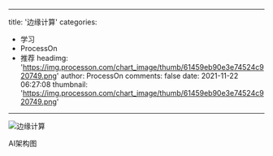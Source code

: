 
---
title: '边缘计算'
categories: 
 - 学习
 - ProcessOn
 - 推荐
headimg: 'https://img.processon.com/chart_image/thumb/61459eb90e3e74524c920749.png'
author: ProcessOn
comments: false
date: 2021-11-22 06:27:08
thumbnail: 'https://img.processon.com/chart_image/thumb/61459eb90e3e74524c920749.png'
---

<div>   
<img class="thumb" alt="边缘计算" src="https://img.processon.com/chart_image/thumb/61459eb90e3e74524c920749.png" referrerpolicy="no-referrer">
<p>AI架构图</p>  
</div>
            